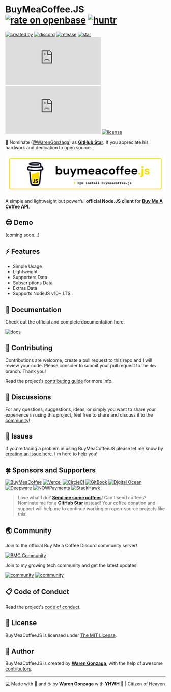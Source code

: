 # BuyMeaCoffee.JS [![rate on openbase](https://badges.openbase.com/js/rating/buymeacoffee.js.svg)](https://openbase.com/js/buymeacoffee.js?utm_source=embedded&utm_medium=badge&utm_campaign=rate-badge) [![huntr](https://cdn.huntr.dev/huntr_security_badge_mono.svg)](https://huntr.dev)

[![created by](https://img.shields.io/badge/created%20by-Waren%20Gonzaga-blue.svg?longCache=true&style=flat-square)](https://github.com/warengonzaga) [![discord](https://img.shields.io/discord/659684980137656340?color=%235865F2&label=discord&logo=discord&logoColor=white&style=flat-square)](https://wrngnz.ga/discord) [![release](https://img.shields.io/github/release/warengonzaga/buymeacoffee.js.svg?style=flat-square)](https://github.com/warengonzaga/buymeacoffee.js/releases) [![star](https://img.shields.io/github/stars/warengonzaga/buymeacoffee.js.svg?style=flat-square)](https://github.com/warengonzaga/buymeacoffee.js/stargazers) ![size](https://img.shields.io/github/size/warengonzaga/buymeacoffee.js/dist/index.js?color=green&style=flat-square) ![npm downloads](https://img.shields.io/npm/dm/buymeacoffee.js?color=red&style=flat-square) [![license](https://img.shields.io/github/license/warengonzaga/buymeacoffee.js.svg?style=flat-square)](https://github.com/warengonzaga/buymeacoffee.js/blob/main/LICENSE)

📢 Nominate ([@WarenGonzaga](https://warengonzaga.com)) as **[GitHub Star](https://stars.github.com/nominate)**. If you appreciate his hardwork and dedication to open source.

[![repo banner](.github/img/BuyMeACoffee.JS.png)](https://buymeacoffee.js.org)

A simple and lightweight but powerful **official Node.JS client** for **[Buy Me A Coffee](https://buymeacoff.ee/?via=WarenGonzaga) API**.

## 😎 Demo

(coming soon...)

## ⚡ Features

- Simple Usage
- Lightweight
- Supporters Data
- Subscriptions Data
- Extras Data
- Supports NodeJS v10+ LTS

## 📖 Documentation

Check out the official and complete documentation here.

[![docs](https://img.shields.io/badge/docs-docs.warengonzaga.com/buymeacoffeejs-blue.svg?longCache=true&style=for-the-badge)](https://docs.warengonzaga.com/buymeacoffeejs)

## 🎯 Contributing

Contributions are welcome, create a pull request to this repo and I will review your code. Please consider to submit your pull request to the ```dev``` branch. Thank you!

Read the project's [contributing guide](./CONTRIBUTING.md) for more info.

## 💬 Discussions

For any questions, suggestions, ideas, or simply you want to share your experience in using this project, feel free to share and discuss it to the [community](https://github.com/warengonzaga/buymeacoffee.js/discussions)!

## 🐛 Issues

If you're facing a problem in using BuyMeaCoffeeJS please let me know by [creating an issue here](https://github.com/warengonzaga/buymeacoffee.js/issues/new). I'm here to help you!

## 🍀 Sponsors and Supporters

[![BuyMeaCoffee](https://img.shields.io/badge/Buymeacoffee-%23FFDD00.svg?&style=for-the-badge&logo=buy-me-a-coffee&logoColor=black)](https://buymeacoff.ee/warengonzaga) [![Vercel](https://img.shields.io/badge/Vercel-%23000.svg?&style=for-the-badge&logo=vercel&logoColor=white)](https://vercel.com) [![CircleCI](https://img.shields.io/badge/CircleCI-%23000.svg?&style=for-the-badge&logo=CircleCI&logoColor=white)](https://vercel.com) [![GitBook](https://img.shields.io/badge/GitBook-%233884FF.svg?&style=for-the-badge&logo=gitbook&logoColor=white)](https://gitbook.io) [![Digital Ocean](https://img.shields.io/badge/Digital%20Ocean-%230080ff.svg?&style=for-the-badge&logo=digitalocean&logoColor=white)](https://digitalocean.com) [![Deepware](https://img.shields.io/badge/deepware-%23cb2653.svg?&style=for-the-badge&logoColor=white)](https://deepware.ai/) [![NOWPayments](https://img.shields.io/badge/NOWPayments-%2364ACFF.svg?&style=for-the-badge&logoColor=white)](https://nowpayments.io) [![StackHawk](https://img.shields.io/badge/Stackhawk-%2300CBC6.svg?&style=for-the-badge&logoColor=white)](https://stackhawk.com)

> Love what I do? **[Send me some coffees](https://buymeacoff.ee/wareneutron)**!
> Can't send coffees? Nominate me for a **[GitHub Star](https://stars.github.com/nominate)** instead!
> Your coffee donation and support will help me to continue working on open-source projects like this.

## 🌏 Community

Join to the official Buy Me a Coffee Discord community server!

[![BMC Community](https://discordapp.com/api/guilds/750619856130539572/widget.png?style=banner3)](https://discord.gg/GFBQvyEJ98)

Join to my growing tech community and get the latest updates!

[![community](https://discordapp.com/api/guilds/659684980137656340/widget.png?style=banner2)](https://wrngnz.ga/discord) [![community](https://discordapp.com/api/guilds/694612151444439081/widget.png?style=banner2)](https://wareneutron.com/discord)

## 📋 Code of Conduct

Read the project's [code of conduct](./code_of_conduct.md).

## 📃 License

BuyMeaCoffeeJS is licensed under [The MIT License](https://opensource.org/licenses/MIT).

## 📝 Author

BuyMeaCoffeeJS is created by **[Waren Gonzaga](https://github.com/warengonzaga)**, with the help of awesome [contributors](https://github.com/warengonzaga/buymeacoffee.js/graphs/contributors).

---

💻 Made with 💖 and ☕ by **Waren Gonzaga** with **YHWH** 🙏 | Citizen of Heaven

[personal website]: https://warengonzaga.com
[business website]: https://wgcompanyhq.com
[biolink]: https://bio.link/warengonzaga
[facebook]: https://facebook.com/warengonzagaofficial
[twitter]: https://twitter.com/warengonzaga
[instagram]: https://instagram.com/warengonzagaofficial
[youtube]: https://youtube.com/warengonzaga
